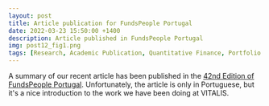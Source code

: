 ```yaml
---
layout: post
title: Article publication for FundsPeople Portugal
date: 2022-03-23 15:50:00 +1400
description: Article published in FundsPeople Portugal 
img: post12_fig1.png
tags: [Research, Academic Publication, Quantitative Finance, Portfolio Management, FundsPeople, actuarial science]
---
```



A summary of our recent article has been published in the [42nd Edition of FundsPeople Portugal](https://fundspeople.com/pt/revista/revista-fundspeople-42-os-fundos-com-rating-fundspeople-2022/?utm_source=linkedin&utm_medium=social&utm_campaign=&utm_term=&utm_content=). Unfortunately, the article is only in Portuguese, but it's a nice introduction to the work we have been doing at VITALIS. 
